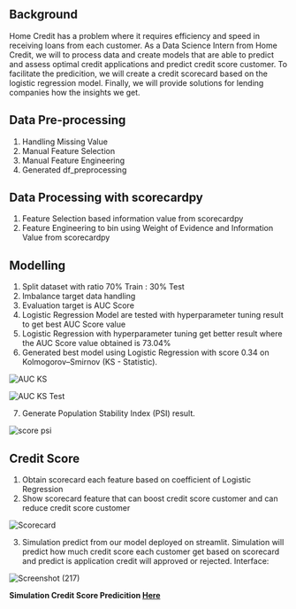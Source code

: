 **Background**
---
Home Credit has a problem where it requires efficiency and speed in receiving loans from each customer. As a Data Science Intern from Home Credit, we will to process data and create models that are able to predict and assess optimal credit applications and predict credit score customer. To facilitate the predicition, we will create a credit scorecard based on the logistic regression model. Finally, we will provide solutions for lending companies how the insights we get.

**Data Pre-processing**
---
1. Handling Missing Value
2. Manual Feature Selection
3. Manual Feature Engineering
4. Generated df_preprocessing

**Data Processing with scorecardpy**
---
1. Feature Selection based information value from scorecardpy
2. Feature Engineering to bin using Weight of Evidence and Information Value from scorecardpy


**Modelling**
---
1. Split dataset with ratio 70% Train : 30% Test
2. Imbalance target data handling
3. Evaluation target is AUC Score 
4. Logistic Regression Model are tested with hyperparameter tuning result to get best AUC Score value
5. Logistic Regression with hyperparameter tuning get better result where the AUC Score value obtained is 73.04%
6. Generated best model using Logistic Regression with score 0.34 on Kolmogorov–Smirnov (KS - Statistic).
 
![AUC   KS](https://user-images.githubusercontent.com/68262798/200212973-3006a673-af71-4985-a682-adc2edc5193d.png)

![AUC   KS Test](https://user-images.githubusercontent.com/68262798/200213743-239950ab-0513-4759-aa4d-a1b114223b1e.png)

7. Generate Population Stability Index (PSI) result.
 
![score psi](https://user-images.githubusercontent.com/68262798/200214335-d39fdc20-7edd-4ac7-9be2-156305cb0974.png)

**Credit Score**
---
1. Obtain scorecard each feature based on coefficient of Logistic Regression
2. Show scorecard feature that can boost credit score customer and can reduce credit score customer
 
![Scorecard](https://user-images.githubusercontent.com/68262798/200217239-91262896-876e-43dd-9831-c9e1a5a2bb68.png)

3. Simulation predict from our model deployed on streamlit. Simulation will predict how much credit score each customer get based on scorecard and predict is application credit will approved or rejected.
Interface:

![Screenshot (217)](https://user-images.githubusercontent.com/68262798/200217778-6e355640-6451-455b-85f1-6bf4a2198590.png)


**Simulation Credit Score Predicition [Here](https://audryannoor-home-credit-vix-streamlitapp-c7h57p.streamlit.app/)**
